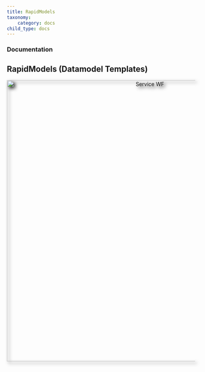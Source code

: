 ```yaml
---
title: RapidModels
taxonomy:
    category: docs
child_type: docs
---
```


### Documentation

## **RapidModels (Datamodel Templates)**

<p style="text-align:center;"><img src="https://docs.exolynk.com/templates/service-wf-animated-7_en.gif" alt="Service WF" style="width: 750px; -webkit-filter: drop-shadow(5px 5px 5px #222); filter: drop-shadow(5px 5px 5px #222);"></p>


<footer>
    <link rel="stylesheet" type="text/css" href="https://ui5.sap.com/resources/sap/ui/core/themes/base/SAP-icons.css">
    <style>
      @font-face {
      font-family: "ui5-icon-font";
      src: url(https://docs.exolynk.com/cdn/SAP-icons.ttf) format("truetype");
      }
      p.ui5-icon { 
      font-family: "ui5-icon-font";
    }
    </style>
</footer>